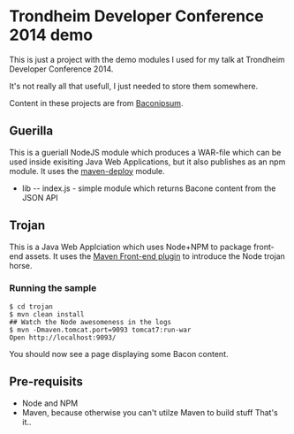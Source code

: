 # Trondheim Developer Conference 2014 demo

This is just a project with the demo modules I used for my talk at Trondheim Developer Conference 2014.

It's not really all that usefull, I just needed to store them somewhere.

Content in these projects are from [Baconipsum](http://baconipsum.com/).

## Guerilla
This is a gueriall NodeJS module which produces a WAR-file which can be used inside exisiting Java Web Applications, but it also publishes as an npm module. It uses the [maven-deploy](https://www.npmjs.org/package/maven-deploy) module.

- lib
-- index.js - simple module which returns Bacone content from the JSON API

## Trojan
This is a Java Web Applciation which uses Node+NPM to package front-end assets.
It uses the [Maven Front-end plugin](https://github.com/eirslett/frontend-maven-plugin) to introduce the Node trojan horse.

### Running the sample
	
	$ cd trojan
	$ mvn clean install
	## Watch the Node awesomeness in the logs
	$ mvn -Dmaven.tomcat.port=9093 tomcat7:run-war
	Open http://localhost:9093/

You should now see a page displaying some Bacon content.

## Pre-requisits
- Node and NPM
- Maven, because otherwise you can't utilze Maven to build stuff
That's it..